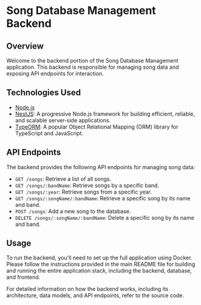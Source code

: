 # Song Database Management Backend

## Overview

Welcome to the backend portion of the Song Database Management application. This backend is responsible for managing song data and exposing API endpoints for interaction.

## Technologies Used

- [Node.js](https://nodejs.org/)
- [NestJS](https://nestjs.com/): A progressive Node.js framework for building efficient, reliable, and scalable server-side applications.
- [TypeORM](https://typeorm.io/): A popular Object Relational Mapping (ORM) library for TypeScript and JavaScript.

## API Endpoints

The backend provides the following API endpoints for managing song data:

- `GET /songs`: Retrieve a list of all songs.
- `GET /songs/:bandName`: Retrieve songs by a specific band.
- `GET /songs/:year`: Retrieve songs from a specific year.
- `GET /songs/:songName/:bandName`: Retrieve a specific song by its name and band.
- `POST /songs`: Add a new song to the database.
- `DELETE /songs/:songName/:bandName`: Delete a specific song by its name and band.

## Usage

To run the backend, you'll need to set up the full application using Docker. Please follow the instructions provided in the main README file for building and running the entire application stack, including the backend, database, and frontend.

For detailed information on how the backend works, including its architecture, data models, and API endpoints, refer to the source code.

